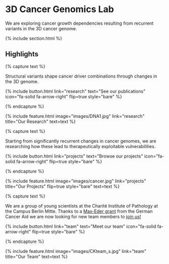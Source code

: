 ---
---

# 3D Cancer Genomics Lab 

We are exploring cancer growth dependencies resulting from recurrent variants in the 3D cancer genome.

{% include section.html %}

## Highlights

{% capture text %}

Structural variants shape cancer driver combinations through changes in the 3D genome.

{%
  include button.html
  link="research"
  text="See our publications"
  icon="fa-solid fa-arrow-right"
  flip=true
  style="bare"
%}

{% endcapture %}

{%
  include feature.html
  image="images/DNA1.jpg"
  link="research"
  title="Our Research"
  text=text
%}

{% capture text %}

Starting from significantly recurrent changes in cancer genomes, we are researching how these lead to therapeutically exploitable vulnerabilities.

{%
  include button.html
  link="projects"
  text="Browse our projects"
  icon="fa-solid fa-arrow-right"
  flip=true
  style="bare"
%}

{% endcapture %}

{%
  include feature.html
  image="images/cancer.jpg"
  link="projects"
  title="Our Projects"
  flip=true
  style="bare"
  text=text
%}

{% capture text %}

We are a group of young scientists at the Charité Institute of Pathology at the Campus Berlin Mitte. Thanks to a [Max-Eder grant]( https://www.krebshilfe.de/forschen/foerderung/foerderprogramme/nachwuchsfoerderung/max-eder-nachwuchsgruppen/) from the German Cancer Aid we are now looking for new team members to [join us!](/2023/10/12/PhDs.html)

{%
  include button.html
  link="team"
  text="Meet our team"
  icon="fa-solid fa-arrow-right"
  flip=true
  style="bare"
%}

{% endcapture %}

{%
  include feature.html
  image="images/CKteam_s.jpg"
  link="team"
  title="Our Team"
  text=text
%}
